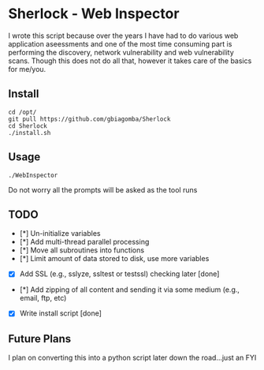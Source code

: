 # Sherlock - Web Inspector
I wrote this script because over the years I have had to do various web application aseessments and one of the most time consuming part is performing the discovery, network vulnerability and web vulnerability scans. Though this does not do all that, however it takes care of the basics for me/you. 

## Install
```
cd /opt/
git pull https://github.com/gbiagomba/Sherlock
cd Sherlock
./install.sh
```

## Usage
```
./WebInspector
```
Do not worry all the prompts will be asked as the tool runs

## TODO
- [*] Un-initialize variables
- [*] Add multi-thread parallel processing
- [*] Move all subroutines into functions
- [*] Limit amount of data stored to disk, use more variables
- [x] Add SSL (e.g., sslyze, ssltest or testssl) checking later [done]
- [*] Add zipping of all content and sending it via some medium (e.g., email, ftp, etc)
- [x] Write install script [done]

## Future Plans
I plan on converting this into a python script later down the road...just an FYI
